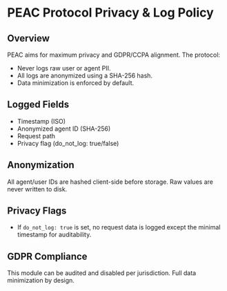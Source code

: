 # PEAC Protocol Privacy & Log Policy

## Overview
PEAC aims for maximum privacy and GDPR/CCPA alignment. The protocol:
- Never logs raw user or agent PII.
- All logs are anonymized using a SHA-256 hash.
- Data minimization is enforced by default.

## Logged Fields
- Timestamp (ISO)
- Anonymized agent ID (SHA-256)
- Request path
- Privacy flag (do_not_log: true/false)

## Anonymization
All agent/user IDs are hashed client-side before storage. Raw values are never written to disk.

## Privacy Flags
- If `do_not_log: true` is set, no request data is logged except the minimal timestamp for auditability.

## GDPR Compliance
This module can be audited and disabled per jurisdiction. Full data minimization by design.
